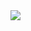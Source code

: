 <img src="https://fustyles.github.io/webduino/LinkIt7697/test_myFieldFilter_2Level/img/fuFieldsFilter2Level.png">
